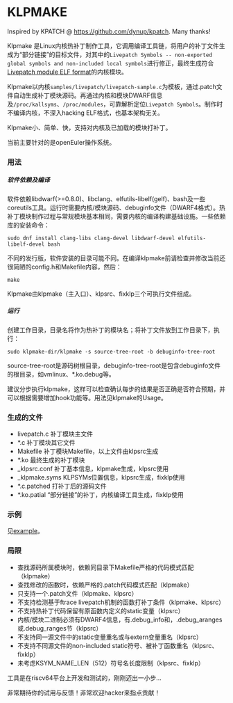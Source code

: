 # KLPMAKE

Inspired by KPATCH @ https://github.com/dynup/kpatch. Many thanks!

Klpmake 是Linux内核热补丁制作工具，它调用编译工具链，将用户的补丁文件生成为“部分链接”的目标文件，对其中的`Livepatch Symbols -- non-exported global symbols and non-included local symbols`进行修正，最终生成符合[Livepatch module ELF format](https://www.kernel.org/doc/html/latest/livepatch/module-elf-format.html)的内核模块。

Klpmake以内核`samples/livepatch/livepatch-sample.c`为模板，通过.patch文件自动生成补丁模块源码。再通过内核和模块DWARF信息及`/proc/kallsyms`、`/proc/modules`，可靠解析定位`Livepatch Symbols`。制作时不编译内核，不深入hacking ELF格式，也基本架构无关。

Klpmake小、简单、快，支持对内核及已加载的模块打补丁。

当前主要针对的是openEuler操作系统。

### 用法

##### 软件依赖及编译

软件依赖libdwarf(>=0.8.0)、libclang、elfutils-libelf(gelf)、bash及一些coreutils工具。运行时需要内核/模块源码、debuginfo文件（DWARF4格式）。热补丁模块制作过程与常规模块基本相同，需要内核的编译构建基础设施。一些依赖库的安装命令：

```
sudo dnf install clang-libs clang-devel libdwarf-devel elfutils-libelf-devel bash
```

不同的发行版，软件安装的目录可能不同。在编译klpmake前请检查并修改当前还很简陋的config.h和Makefile内容，然后：
```
make
```
Klpmake由klpmake（主入口）、klpsrc、fixklp三个可执行文件组成。

##### 运行

创建工作目录，目录名将作为热补丁的模块名；将补丁文件放到工作目录下，执行：
```
sudo klpmake-dir/klpmake -s source-tree-root -b debuginfo-tree-root
```
source-tree-root是源码树根目录，debuginfo-tree-root是包含debuginfo文件的根目录，如vmlinux、*.ko.debug等。

建议分步执行klpmake，这样可以检查确认每步的结果是否正确是否符合预期，并可以根据需要增加hook功能等。用法见klpmake的Usage。

### 生成的文件

- livepatch.c		补丁模块主文件
- *.c			    补丁模块其它文件
- Makefile			补丁模块Makefile，以上文件由klpsrc生成
- *.ko              最终生成的补丁模块
- _klpsrc.conf      补丁基本信息，klpmake生成，klpsrc使用
- _klpmake.syms		KLPSYMs位置信息，klpsrc生成，fixklp使用
- *.c.patched       打补丁后的源码文件
- *.ko.patial       “部分链接”的补丁，内核编译工具生成，fixklp使用

### 示例

见[example](example/readme.md)。

### 局限

- 查找源码所属模块时，依赖同目录下Makefile严格的代码模式匹配（klpmake）
- 查找修改的函数时，依赖严格的.patch代码模式匹配（klpmake）
- 只支持一个.patch文件（klpmake、klpsrc）
- 不支持检测基于ftrace livepatch机制的函数打补丁条件（klpmake、klpsrc）
- 不支持热补丁代码保留有原函数内定义的static变量（klpsrc）
- 内核/模块二进制必须有DWARF4信息，有.debug_info和，.debug_aranges或.debug_ranges节（klpsrc）
- 不支持同一源文件中的static变量重名或与extern变量重名（klpsrc）
- 不支持不同源文件的non-included static符号、被补丁函数重名（klpsrc、fixklp）
- 未考虑KSYM_NAME_LEN（512）符号名长度限制（klpsrc、fixklp）

工具是在riscv64平台上开发和测试的，刚刚迈出一小步...

非常期待你的试用与反馈！非常欢迎hacker来指点贡献！
